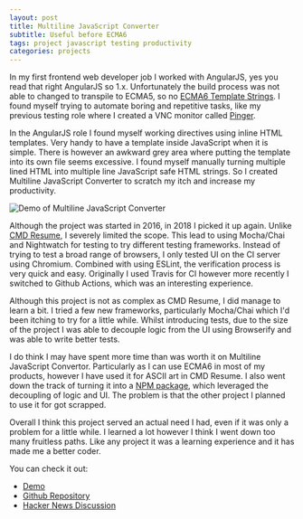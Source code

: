 ```yaml
---
layout: post
title: Multiline JavaScript Converter
subtitle: Useful before ECMA6
tags: project javascript testing productivity
categories: projects
---
```



In my first frontend web developer job I worked with AngularJS, yes you read that right AngularJS so 1.x. Unfortunately the build process was not able to changed to transpile to ECMA5, so no [ECMA6 Template Strings](https://developer.mozilla.org/en-US/docs/Web/JavaScript/Reference/Template_literals). I found myself trying to automate boring and repetitive tasks, like my previous testing role where I created a VNC monitor called [Pinger](https://github.com/bbody-old/Pinger).

<script src="https://gist.github.com/bbody/edd58cdf424b184fd264d477c1fdcbeb.js"></script>

In the AngularJS role I found myself working directives using inline HTML templates.  Very handy to have a template inside JavaScript when it is simple. There is however an awkward grey area where putting the template into its own file seems excessive. I found myself manually turning multiple lined HTML into multiple line JavaScript safe HTML strings. So I created Multiline JavaScript Converter to scratch my itch and increase my productivity.

<p class="center">
    <img src="https://raw.githubusercontent.com/bbody/MultilineJavaScriptConverter/master/screenshots/demo.gif" alt="Demo of Multiline JavaScript Converter" />
</p>

Although the project was started in 2016, in 2018 I picked it up again. Unlike [CMD Resume](https://github.com/bbody/CMD-Resume/), I severely limited the scope. This lead to using Mocha/Chai and Nightwatch for testing to try different testing frameworks. Instead of trying to test a broad range of browsers, I only tested UI on the CI server using Chromium. Combined with using ESLint, the verification process is very quick and easy. Originally I used Travis for CI however more recently I switched to Github Actions, which was an interesting experience.

Although this project is not as complex as CMD Resume, I did manage to learn a bit. I tried a few new frameworks, particularly Mocha/Chai which I'd been itching to try for a little while. Whilst introducing tests, due to the size of the project I was able to decouple logic from the UI using Browserify and was able to write better tests.

I do think I may have spent more time than was worth it on Multiline JavaScript Convertor. Particularly as I can use ECMA6 in most of my products, however I have used it for ASCII art in CMD Resume. I also went down the track of turning it into a [NPM package](https://www.npmjs.com/package/multilinejavascriptconverter), which leveraged the decoupling of logic and UI. The problem is that the other project I planned to use it for got scrapped.

Overall I think this project served an actual need I had, even if it was only a problem for a little while. I learned a lot however I think I went down too many fruitless paths. Like any project it was a learning experience and it has made me a better coder.

You can check it out:
- [Demo](https://jsstringconverter.bbody.io/)
- [Github Repository](https://github.com/bbody/MultilineJavaScriptConverter)
- [Hacker News Discussion](https://news.ycombinator.com/item?id=21480346)